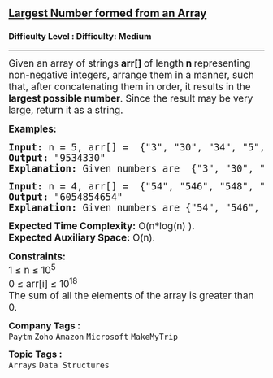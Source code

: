 <h2><a href="https://www.geeksforgeeks.org/problems/largest-number-formed-from-an-array1117/1?page=1&difficulty=Medium&status=unsolved&sortBy=submissions">Largest Number formed from an Array</a></h2><h3>Difficulty Level : Difficulty: Medium</h3><hr><div class="problems_problem_content__Xm_eO"><p><span style="font-size: 14pt;">Given an array of strings <strong>arr[] </strong>of length<strong> n </strong>representing non-negative integers, arrange them in a manner, such that, after concatenating them in order, it results in the <strong>largest possible number</strong>. Since the result may be very large, return it as a string.</span></p>
<p><span style="font-size: 14pt;"><strong>Examples:</strong></span></p>
<pre><span style="font-size: 14pt;"><strong>Input:</strong> n = 5, arr[] =  {"3", "30", "34", "5", "9"}
<strong>Output:</strong> "9534330"
<strong>Explanation:</strong> Given numbers are  {"3", "30", "34", "5", "9"}, the arrangement "9534330" gives the largest value.</span></pre>
<pre><span style="font-size: 14pt;"><strong>Input:</strong> n = 4, arr[] =  {"54", "546", "548", "60"}
<strong>Output:</strong> "6054854654"
<strong>Explanation:</strong> Given numbers are {"54", "546", "548", "60"}, the arrangement "6054854654" gives the largest value.</span></pre>
<p><span style="font-size: 14pt;"><strong>Expected Time Complexity:</strong> O(n*log(n) ).<br><strong>Expected Auxiliary Space:</strong> O(n).</span></p>
<p><span style="font-size: 14pt;"><strong>Constraints:</strong><br>1 ≤ n ≤ 10<sup>5</sup><br>0 ≤ arr[i] ≤ 10<sup>18</sup></span><br><span style="font-size: 14pt;">The sum of all the elements of the array is greater than 0.</span></p></div><p><span style=font-size:18px><strong>Company Tags : </strong><br><code>Paytm</code>&nbsp;<code>Zoho</code>&nbsp;<code>Amazon</code>&nbsp;<code>Microsoft</code>&nbsp;<code>MakeMyTrip</code>&nbsp;<br><p><span style=font-size:18px><strong>Topic Tags : </strong><br><code>Arrays</code>&nbsp;<code>Data Structures</code>&nbsp;